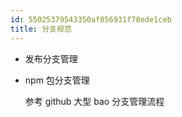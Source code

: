 ```yaml
---
id: 55025379543350af856931f78ede1ceb
title: 分支规范
---
```


- 发布分支管理

- npm 包分支管理

  参考 github 大型 bao 分支管理流程
